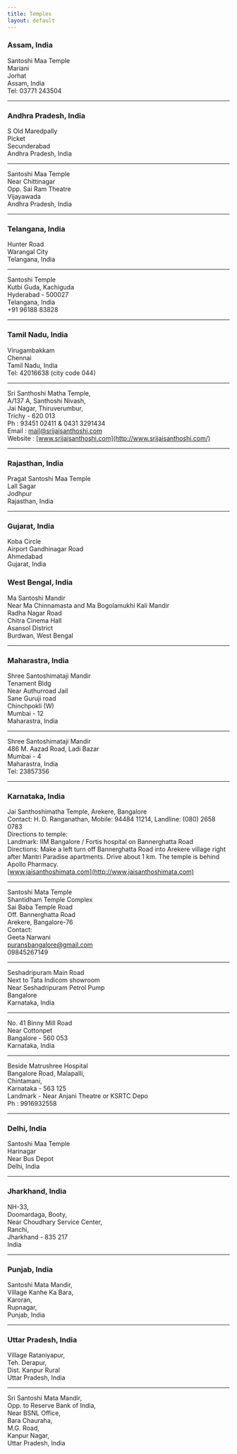 ```yaml
---
title: Temples
layout: default
---
```

### Assam, India

Santoshi Maa Temple  
Mariani  
Jorhat  
Assam, India  
Tel: 03771 243504

***

### Andhra Pradesh, India

S Old Maredpally  
Picket  
Secunderabad  
Andhra Pradesh, India

***

Santoshi Maa Temple  
Near Chittinagar  
Opp. Sai Ram Theatre  
Vijayawada  
Andhra Pradesh, India

***

### Telangana, India

Hunter Road  
Warangal City  
Telangana, India

***

Santoshi Temple  
Kutbi Guda, Kachiguda  
Hyderabad - 500027  
Telangana, India  
+91 96188 83828

***

### Tamil Nadu, India

Virugambakkam  
Chennai  
Tamil Nadu, India  
Tel: 42016638 (city code 044)

***

Sri Santhoshi Matha Temple,  
A/137 A, Santhoshi Nivash,  
Jai Nagar, Thiruverumbur,  
Trichy - 620 013  
Ph : 93451 02411 & 0431 3291434  
Email : <mail@srijaisanthoshi.com>  
Website : [www.srijaisanthoshi.com](http://www.srijaisanthoshi.com/)

***

### Rajasthan, India

Pragat Santoshi Maa Temple  
Lall Sagar  
Jodhpur  
Rajasthan, India

***

### Gujarat, India

Koba Circle  
Airport Gandhinagar Road  
Ahmedabad  
Gujarat, India

### West Bengal, India

Ma Santoshi Mandir  
Near Ma Chinnamasta and Ma Bogolamukhi Kali Mandir  
Radha Nagar Road  
Chitra Cinema Hall  
Asansol District  
Burdwan, West Bengal 

***

### Maharastra, India

Shree Santoshimataji Mandir  
Tenament Bldg  
Near Authurroad Jail  
Sane Guruji road  
Chinchpokli (W)  
Mumbai - 12  
Maharastra, India

***

Shree Santoshimataji Mandir  
486 M. Aazad Road, Ladi Bazar  
Mumbai - 4  
Maharastra, India  
Tel: 23857356

***

### Karnataka, India

Jai Santhoshimatha Temple, Arekere, Bangalore  
Contact: H. D. Ranganathan, Mobile: 94484 11214, Landline: (080) 2658 0783  
Directions to temple:  
Landmark: IIM Bangalore / Fortis hospital on Bannerghatta Road  
Directions: Make a left turn off Bannerghatta Road into Arekere village right after Mantri Paradise apartments. Drive about 1 km. The temple is behind Apollo Pharmacy.  
[www.jaisanthoshimata.com](http://www.jaisanthoshimata.com)

***

Santoshi Mata Temple  
Shantidham Temple Complex  
Sai Baba Temple Road  
Off. Bannerghatta Road  
Arekere, Bangalore-76  
Contact:  
Geeta Narwani  
<puransbangalore@gmail.com>  
09845267149

***

Seshadripuram Main Road  
Next to Tata Indicom showroom  
Near Seshadripuram Petrol Pump  
Bangalore  
Karnataka, India

***

No. 41 Binny Mill Road  
Near Cottonpet  
Bangalore - 560 053  
Karnataka, India

***

Beside Matrushree Hospital  
Bangalore Road, Malapalli,  
Chintamani,  
Karnataka - 563 125  
Landmark - Near Anjani Theatre or KSRTC Depo  
Ph : 9916932558

***

### Delhi, India

Santoshi Maa Temple  
Harinagar  
Near Bus Depot  
Delhi, India

***

### Jharkhand, India

NH-33,  
Doomardaga, Booty,  
Near Choudhary Service Center,  
Ranchi,  
Jharkhand - 835 217  
India

***

### Punjab, India

Santoshi Mata Mandir,  
Village Kanhe Ka Bara,  
Karoran,  
Rupnagar,  
Punjab, India

***

### Uttar Pradesh, India

Village Rataniyapur,  
Teh. Derapur,  
Dist. Kanpur Rural  
Uttar Pradesh, India

***

Sri Santoshi Mata Mandir,  
Opp. to Reserve Bank of India,  
Near BSNL Office,  
Bara Chauraha,  
M.G. Road,  
Kanpur Nagar,  
Uttar Pradesh, India
